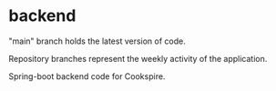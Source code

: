 # backend

"main" branch holds the latest version of code.

Repository branches represent the weekly activity of the application.

Spring-boot backend code for Cookspire.
